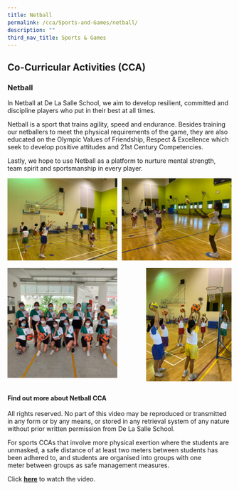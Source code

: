 ```yaml
---
title: Netball
permalink: /cca/Sports-and-Games/netball/
description: ""
third_nav_title: Sports & Games
---
```

## Co-Curricular Activities (CCA)

### Netball

In Netball at De La Salle School, we aim to develop resilient, committed and discipline players who put in their best at all times.

Netball is a sport that trains agility, speed and endurance. Besides training our netballers to meet the physical requirements of the game, they are also educated on the Olympic Values of Friendship, Respect & Excellence which seek to develop positive attitudes and 21st Century Competencies.

Lastly, we hope to use Netball as a platform to nurture mental strength, team spirit and sportsmanship in every player.

<img src="/images/Netball 2.jpeg" style="width:49%" align=left>
<img src="/images/Netball 3.jpeg" style="width:49%" align=right>
<br clear="left"><br>

<img src="/images/Netball 4.jpeg" style="width:49%" align=left>
<img src="/images/Netball 5.jpeg" style="width:38%" align=right>
<br clear="left"><br>

#### Find out more about Netball CCA

All rights reserved. No part of this video may be reproduced or transmitted in any form or by any means, or stored in any retrieval system of any nature without prior written permission from De La Salle School.  
  
For sports CCAs that involve more physical exertion where the students are unmasked, a safe distance of at least two meters between students has been adhered to, and students are organised into groups with one meter between groups as safe management measures.   
  
Click [**here**](https://drive.google.com/file/d/1a-JeJoN2xsV7vok1JMhiI7epBXRJOPkv/view?usp=sharing) to watch the video.


